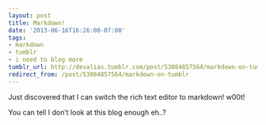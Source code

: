 ```yaml
---
layout: post
title: Markdown!
date: '2013-06-16T16:26:00-07:00'
tags:
- markdown
- tumblr
- i need to blog more
tumblr_url: http://devalias.tumblr.com/post/53084857564/markdown-on-tumblr
redirect_from: /post/53084857564/markdown-on-tumblr
---
```

Just discovered that I can switch the rich text editor to markdown! w00t!

You can tell I don’t look at this blog enough eh..?
